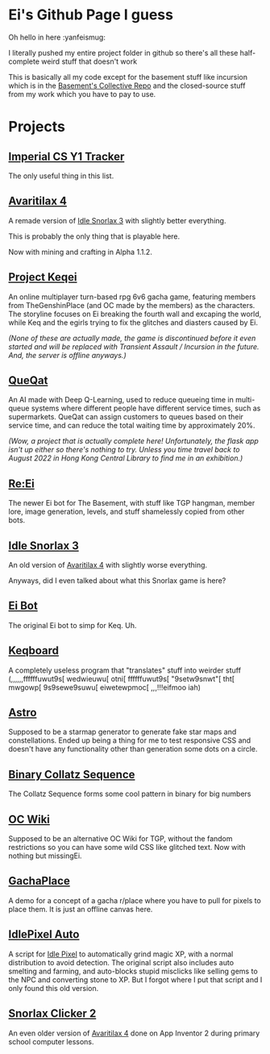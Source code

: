 # Ei's Github Page I guess

Oh hello in here :yanfeismug:

I literally pushed my entire project folder in github so there's all these half-complete weird stuff that doesn't work

This is basically all my code except for the basement stuff like incursion which is in the [Basement's Collective Repo](https://github.com/Mewtwo2387/basement) and the closed-source stuff from my work which you have to pay to use.


# Projects

## [Imperial CS Y1 Tracker](https://mewtwo2387.github.io/Tracker/)
The only useful thing in this list.

## [Avaritilax 4](https://mewtwo2387.github.io/Avaritilax/)
A remade version of [Idle Snorlax 3](https://mewtwo2387.github.io/SC3/) with slightly better everything.

This is probably the only thing that is playable here.

Now with mining and crafting in Alpha 1.1.2.

## [Project Keqei](https://mewtwo2387.github.io/Project%20Keqei/)
An online multiplayer turn-based rpg 6v6 gacha game, featuring members from TheGenshinPlace (and OC made by the members) as the characters. The storyline focuses on Ei breaking the fourth wall and excaping the world, while Keq and the egirls trying to fix the glitches and diasters caused by Ei.

*(None of these are actually made, the game is discontinued before it even started and will be replaced with Transient Assault / Incursion in the future. And, the server is offline anyways.)*

## [QueQat](https://mewtwo2387.github.io/QueQat)
An AI made with Deep Q-Learning, used to reduce queueing time in multi-queue systems where different people have different service times, such as supermarkets. QueQat can assign customers to queues based on their service time, and can reduce the total waiting time by approximately 20%.

*(Wow, a project that is actually complete here! Unfortunately, the flask app isn't up either so there's nothing to try. Unless you time travel back to August 2022 in Hong Kong Central Library to find me in an exhibition.)*

## [Re:Ei](https://github.com/Mewtwo2387/mewtwo2387.github.io/tree/main/Ei2)
The newer Ei bot for The Basement, with stuff like TGP hangman, member lore, image generation, levels, and stuff shamelessly copied from other bots.

## [Idle Snorlax 3](https://mewtwo2387.github.io/SC3/)
An old version of [Avaritilax 4](https://mewtwo2387.github.io/Avaritilax/) with slightly worse everything.

Anyways, did I even talked about what this Snorlax game is here?


## [Ei Bot](https://github.com/Mewtwo2387/mewtwo2387.github.io/tree/main/Ei)
The original Ei bot to simp for Keq. Uh.

## [Keqboard](https://mewtwo2387.github.io/Keqboard/)
A completely useless program that "translates" stuff into weirder stuff (,,,,,,ffffffuwut9s[ wedwieuwu[ otni[ ffffffuwut9s[ "9setw9snwt"[ tht[ mwgowp[ 9s9sewe9suwu[ eiwetewpmoc[ ,,,!!!eifmoo iah)

## [Astro](https://mewtwo2387.github.io/Astro/)
Supposed to be a starmap generator to generate fake star maps and constellations. Ended up being a thing for me to test responsive CSS and doesn't have any functionality other than generation some dots on a circle.

## [Binary Collatz Sequence](https://mewtwo2387.github.io/Collatz/)
The Collatz Sequence forms some cool pattern in binary for big numbers

## [OC Wiki](https://mewtwo2387.github.io/OC/)
Supposed to be an alternative OC Wiki for TGP, without the fandom restrictions so you can have some wild CSS like glitched text. Now with nothing but missingEi.

## [GachaPlace](https://mewtwo2387.github.io/GachaPlace/aaa.html)
A demo for a concept of a gacha r/place where you have to pull for pixels to place them. It is just an offline canvas here.

## [IdlePixel Auto](https://github.com/Mewtwo2387/mewtwo2387.github.io/blob/main/IdlePixel%20Auto/idp.js)
A script for [Idle Pixel](https://idle-pixel.com) to automatically grind magic XP, with a normal distribution to avoid detection. The original script also includes auto smelting and farming, and auto-blocks stupid misclicks like selling gems to the NPC and converting stone to XP. But I forgot where I put that script and I only found this old version.

## [Snorlax Clicker 2](https://github.com/Mewtwo2387/mewtwo2387.github.io/blob/main/SC2.apk)
An even older version of [Avaritilax 4](https://mewtwo2387.github.io/Avaritilax/) done on App Inventor 2 during primary school computer lessons.







